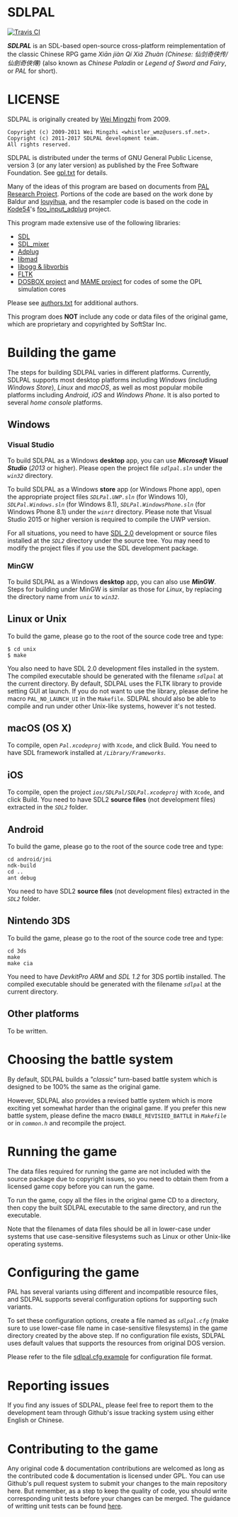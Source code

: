 SDLPAL
======
[![Travis CI](https://travis-ci.org/sdlpal/sdlpal.svg?branch=master)](https://github.com/sdlpal/sdlpal)

***SDLPAL*** is an SDL-based open-source cross-platform reimplementation of the classic Chinese RPG game *Xiān jiàn Qí Xiá Zhuàn (Chinese: 仙剑奇侠传/仙劍奇俠傳)* (also known as *Chinese Paladin* or *Legend of Sword and Fairy*, or *PAL* for short).


LICENSE
=======

SDLPAL is originally created by [Wei Mingzhi](https://github.com/CecilHarvey) from 2009.
```
Copyright (c) 2009-2011 Wei Mingzhi <whistler_wmz@users.sf.net>.
Copyright (c) 2011-2017 SDLPAL development team.
All rights reserved.
```
SDLPAL is distributed under the terms of GNU General Public License, version 3 (or any later version) as published by the Free Software Foundation. See [gpl.txt](https://raw.githubusercontent.com/sdlpal/sdlpal/master/gpl.txt) for details.

Many of the ideas of this program are based on documents from [PAL Research Project](https://github.com/palxex/palresearch). Portions of the code are based on the work done by Baldur and [louyihua](https://github.com/louyihua), and the resampler code is based on the code in [Kode54](https://github.com/kode54)'s [foo_input_adplug](https://github.com/kode54/foo_input_adplug) project.

This program made extensive use of the following libraries:
* [SDL](http://www.libsdl.org/)
* [SDL_mixer](http://www.libsdl.org/projects/SDL_mixer/)
* [Adplug](http://adplug.sourceforge.net/)
* [libmad](http://www.underbit.com/products/mad/)
* [libogg & libvorbis](http://www.vorbis.com/)
* [FLTK](http://www.fltk.org)
* [DOSBOX project](http://www.dosbox.com) and [MAME project](http://mamedev.org/) for codes of some the OPL simulation cores

Please see [authors.txt](https://raw.githubusercontent.com/sdlpal/sdlpal/master/authors.txt) for additional authors.

This program does **NOT** include any code or data files of the original game, which are proprietary and copyrighted by SoftStar Inc.


Building the game
=================

The steps for building SDLPAL varies in different platforms. Currently, SDLPAL supports most desktop platforms including *Windows* (including *Windows Store*), *Linux* and *macOS*, as well as most popular mobile platforms including *Android*, *iOS* and *Windows Phone*. It is also ported to several *home console* platforms.

Windows
-------

### Visual Studio

To build SDLPAL as a Windows **desktop** app, you can use ***Microsoft Visual Studio*** (*2013* or higher). Please open the project file *`sdlpal.sln`* under the *`win32`* directory.

To build SDLPAL as a Windows **store** app (or Windows Phone app), open the appropriate project files *`SDLPal.UWP.sln`* (for Windows 10), *`SDLPal.Windows.sln`* (for Windows 8.1), *`SDLPal.WindowsPhone.sln`* (for Windows Phone 8.1) under the *`winrt`* directory. Please note that Visual Studio 2015 or higher version is required to compile the UWP version.

For all situations, you need to have [SDL 2.0](https://www.libsdl.org/download-2.0.php) development or source files installed at the *`SDL2`* directory under the source tree. You may need to modify the project files if you use the SDL development package.

### MinGW

To build SDLPAL as a Windows **desktop** app, you can also use ***MinGW***. Steps for building under MinGW is similar as those for *Linux*, by replacing the directory name from *`unix`* to *`win32`*.


Linux or Unix
-------------

To build the game, please go to the root of the source code tree and type:
```
$ cd unix
$ make
```
You also need to have SDL 2.0 development files installed in the system. The compiled executable should be generated with the filename *`sdlpal`* at the current directory. By default, SDLPAL uses the FLTK library to provide setting GUI at launch. If you do not want to use the library, please define he macro `PAL_NO_LAUNCH_UI` in the `Makefile`. SDLPAL should also be able to compile and run under other Unix-like systems, however it's not tested.


macOS (OS X)
------------

To compile, open *`Pal.xcodeproj`* with `Xcode`, and click Build. You need to have SDL framework installed at *`/Library/Frameworks`*.

iOS
---

To compile, open the project *`ios/SDLPal/SDLPal.xcodeproj`* with `Xcode`, and click Build. You need to have SDL2 **source files** (not development files) extracted in the *`SDL2`* folder.

Android
-------

To build the game, please go to the root of the source code tree and type:
```
cd android/jni
ndk-build
cd ..
ant debug
```
You need to have SDL2 **source files** (not development files) extracted in the *`SDL2`* folder.

Nintendo 3DS
------------

To build the game, please go to the root of the source code tree and type:
```
cd 3ds
make
make cia
```
You need to have *DevkitPro ARM* and *SDL 1.2* for 3DS portlib installed. The compiled executable should be generated with the filename *`sdlpal`* at the current directory.

Other platforms
---------------

To be written.


Choosing the battle system
==========================

By default, SDLPAL builds a *"classic"* turn-based battle system which is designed to be 100% the same as the original game.

However, SDLPAL also provides a revised battle system which is more exciting yet somewhat harder than the original game. If you prefer this new battle system, please define the macro `ENABLE_REVISIED_BATTLE` in *`Makefile`* or in *`common.h`* and recompile the project.


Running the game
================

The data files required for running the game are not included with the source package due to copyright issues, so you need to obtain them from a licensed game copy before you can run the game.

To run the game, copy all the files in the original game CD to a directory, then copy the built SDLPAL executable to the same directory, and run the executable.

Note that the filenames of data files should be all in lower-case under systems that use case-sensitive filesystems such as Linux or other Unix-like operating systems.


Configuring the game
====================

PAL has several variants using different and incompatible resource files, and SDLPAL supports several configuration options for supporting such variants.

To set these configuration options, create a file named as *`sdlpal.cfg`* (make sure to use lower-case file name in case-sensitive filesystems) in the game directory created by the above step. If no configuration file exists, SDLPAL uses default values that supports the resources from original DOS version.

Please refer to the file [sdlpal.cfg.example](https://raw.githubusercontent.com/sdlpal/sdlpal/master/sdlpal.cfg.example) for configuration file format.


Reporting issues
================

If you find any issues of SDLPAL, please feel free to report them to the development team through Github's issue tracking system using either English or Chinese.


Contributing to the game
========================

Any original code & documentation contributions are welcomed as long as the contributed code & documentation is licensed under GPL. You can use Github's pull request system to submit your changes to the main repository here. But remember, as a step to keep the quality of code, you should write corresponding unit tests before your changes can be merged. The guidance of writting unit tests can be found [here](https://github.com/sdlpal/sdlpal/tree/master/tests).
